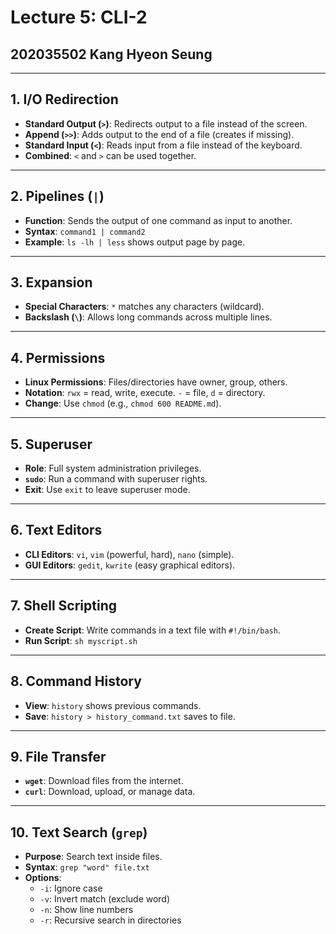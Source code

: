 # Lecture 5: CLI-2
## 202035502 Kang Hyeon Seung

---

## 1. I/O Redirection

* **Standard Output (`>`)**: Redirects output to a file instead of the screen.  
* **Append (`>>`)**: Adds output to the end of a file (creates if missing).  
* **Standard Input (`<`)**: Reads input from a file instead of the keyboard.  
* **Combined**: `<` and `>` can be used together.  

---

## 2. Pipelines (`|`)

* **Function**: Sends the output of one command as input to another.  
* **Syntax**: `command1 | command2`  
* **Example**: `ls -lh | less` shows output page by page.  

---

## 3. Expansion

* **Special Characters**: `*` matches any characters (wildcard).  
* **Backslash (`\`)**: Allows long commands across multiple lines.  

---

## 4. Permissions

* **Linux Permissions**: Files/directories have owner, group, others.  
* **Notation**: `rwx` = read, write, execute. `-` = file, `d` = directory.  
* **Change**: Use `chmod` (e.g., `chmod 600 README.md`).  

---

## 5. Superuser

* **Role**: Full system administration privileges.  
* **`sudo`**: Run a command with superuser rights.  
* **Exit**: Use `exit` to leave superuser mode.  

---

## 6. Text Editors

* **CLI Editors**: `vi`, `vim` (powerful, hard), `nano` (simple).  
* **GUI Editors**: `gedit`, `kwrite` (easy graphical editors).  

---

## 7. Shell Scripting

* **Create Script**: Write commands in a text file with `#!/bin/bash`.  
* **Run Script**: `sh myscript.sh`  

---

## 8. Command History

* **View**: `history` shows previous commands.  
* **Save**: `history > history_command.txt` saves to file.  

---

## 9. File Transfer

* **`wget`**: Download files from the internet.  
* **`curl`**: Download, upload, or manage data.  

---

## 10. Text Search (`grep`)

* **Purpose**: Search text inside files.  
* **Syntax**: `grep "word" file.txt`  
* **Options**:  
  * `-i`: Ignore case  
  * `-v`: Invert match (exclude word)  
  * `-n`: Show line numbers  
  * `-r`: Recursive search in directories  
